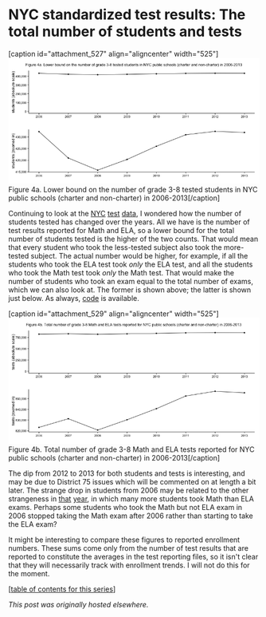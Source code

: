 # NYC standardized test results: The total number of students and tests



[caption id="attachment_527" align="aligncenter" width="525"]<a href="4a1.png"><img class="size-large wp-image-527" alt="Figure 4a. Lower bound on the number of grade 3-8 tested students in NYC public schools (charter and non-charter) in 2006-2013" src="4a1.png"></a> Figure 4a. Lower bound on the number of grade 3-8 tested students in NYC public schools (charter and non-charter) in 2006-2013[/caption]

Continuing to look at the <a href="http://planspace.org/2013/11/13/nyc-standardized-test-results-putting-the-data-together-and-looking-at-it/">NYC</a> <a href="http://planspace.org/2013/11/14/nyc-standardized-test-results-checking-out-the-number-of-students-tested-in-math-and-ela/">test</a> <a href="http://planspace.org/2013/11/15/nyc-standardized-test-results-checking-out-the-number-of-students-tested-in-math-and-ela-again/">data</a>, I wondered how the number of students tested has changed over the years. All we have is the number of test results reported for Math and ELA, so a lower bound for the total number of students tested is the higher of the two counts. That would mean that every student who took the less-tested subject also took the more-tested subject. The actual number would be higher, for example, if all the students who took the ELA test took&#160;<em>only</em> the ELA test, and all the students who took the Math test took&#160;<em>only</em> the Math test. That would make the number of students who took an exam equal to the total number of exams, which we can also look at. The former is shown above; the latter is shown just below. As always, <a href="https://github.com/ajschumacher/NYCtests/blob/master/code/figure4.r">code</a> is available.

[caption id="attachment_529" align="aligncenter" width="525"]<a href="4b1.png"><img class="size-large wp-image-529" alt="Figure 4b. Total number of grade 3-8 Math and ELA tests reported for NYC public schools (charter and non-charter) in 2006-2013" src="4b1.png"></a> Figure 4b. Total number of grade 3-8 Math and ELA tests reported for NYC public schools (charter and non-charter) in 2006-2013[/caption]

The dip from 2012 to 2013 for both students and tests is interesting, and may be due to District 75 issues which will be commented on at length a bit later. The strange drop in students from 2006 may be related to the other strangeness in <a href="http://planspace.org/2013/11/15/nyc-standardized-test-results-checking-out-the-number-of-students-tested-in-math-and-ela-again/">that</a> <a href="http://planspace.org/2013/11/14/nyc-standardized-test-results-checking-out-the-number-of-students-tested-in-math-and-ela/">year</a>, in which many more students took Math than ELA exams. Perhaps some students who took the Math but not ELA exam in 2006 stopped taking the Math exam after 2006 rather than starting to take the ELA exam?

It might be interesting to compare these figures to reported enrollment numbers. These sums come only from the number of test results that are reported to constitute the averages in the test reporting files, so it isn't clear that they will necessarily track with enrollment trends. I will not do this for the moment.

[<a href="http://planspace.org/2014/01/10/nyc-test-data/">table of contents for this series</a>]



*This post was originally hosted elsewhere.*
